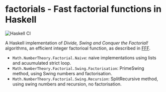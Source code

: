 # factorials - Fast factorial functions in Haskell
![Haskell CI](https://github.com/konn/factorials/workflows/Haskell%20CI/badge.svg)

A Haskell implementation of _Divide, Swing and Conquer the Factorial!_ algorithms, an efficient integer factorioal function, as described in [FFF].

- `Math.NumberTheory.Factorial.Naive`: naive implementations using lists and acuumulated strict loop.
- `Math.NumberTheory.Factorial.Swing.Factorisation`: PrimeSwing method, using Swing numbers and factorisation.
- `Math.NumberTheory.Factorial.Swing.Recursion`: SplitRecursive method, using swing numbers and recursion, no factorisation.

[FFF]: http://www.luschny.de/math/factorial/FastFactorialFunctions.htm

